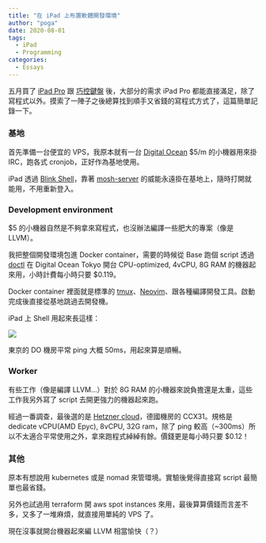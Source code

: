 ```yaml
---
title: "在 iPad 上布置軟體開發環境"
author: "poga"
date: 2020-08-01
tags:
  - iPad
  - Programming
categories:
  - Essays
---
```


五月買了 [iPad Pro](https://www.apple.com/tw/ipad-pro/) 跟 [巧控鍵盤](https://www.apple.com/tw/ipad-keyboards/) 後，大部分的需求 iPad Pro 都能直接滿足，除了寫程式以外。摸索了一陣子之後總算找到順手又省錢的寫程式方式了，這篇簡單記錄一下。

<!--more-->

### 基地

首先準備一台便宜的 VPS，我原本就有一台 [Digital Ocean](https://www.digitalocean.com/) $5/m 的小機器用來掛 IRC，跑各式 cronjob，正好作為基地使用。

iPad 透過 [Blink Shell](https://blink.sh/)，靠著 [mosh-server](https://mosh.org/) 的威能永遠掛在基地上，隨時打開就能用，不用重新登入。

### Development environment

$5 的小機器自然是不夠拿來寫程式，也沒辦法編譯一些肥大的專案（像是 LLVM）。

我把整個開發環境包進 Docker container，需要的時候從 Base 跑個 script 透過 [doctl](https://github.com/digitalocean/doctl) 在 Digital Ocean Tokyo 開台 CPU-optimized, 4vCPU, 8G RAM 的機器起來用，小時計費每小時只要 $0.119。

Docker container 裡面就是標準的 [tmux](https://github.com/tmux/tmux)、[Neovim](https://neovim.io/)、跟各種編譯開發工具。啟動完成後直接從基地跳過去開發機。

iPad 上 Shell 用起來長這樣：

![](/post/2020-08-01_ipad_programming_environment/shell.png)

東京的 DO 機房平常 ping 大概 50ms，用起來算是順暢。

### Worker

有些工作（像是編譯 LLVM...）對於 8G RAM 的小機器來說負擔還是太重，這些工作我另外寫了 script 去開更強力的機器起來跑。

經過一番調查，最後選的是 [Hetzner cloud](https://www.hetzner.com/cloud)，德國機房的 CCX31。規格是 dedicate vCPU(AMD Epyc), 8vCPU, 32G ram，除了 ping 較高（~300ms）所以不太適合平常使用之外，拿來跑程式綽綽有餘。價錢更是每小時只要 $0.12！

### 其他

原本有想說用 kubernetes 或是 nomad 來管環境。實驗後覺得直接寫 script 最簡單也最省錢。

另外也試過用 terraform 開 aws spot instances 來用，最後算算價錢而言差不多，又多了一堆麻煩，就直接用單純的 VPS 了。

現在沒事就開台機器起來編 LLVM 相當愉快（？）
